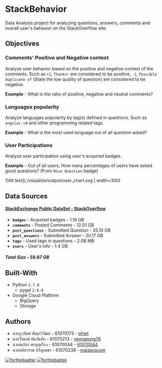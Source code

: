 # StackBehavior
Data Analysis project for analyzing questions, answers, comments and overall user's behavior on the StackOverflow site.

## Objectives
### Comments' Positive and Negative context
Analyze user behavior based on the positive and negative context of the comments. Such as `+1`, `Thanks!` are considered to be positive, `-1`, `Possible duplicate of` (State the low quality of question) are considered to be negative.

**Example** - What is the ratio of positive, negative and neutral comments?

### Languages popularity
Analyze languages popularity by tag(s) defined in questions. Such as `angular`, `c#` and other programming related tags.

**Example** - What is the most used language out of all question asked?

### User Participations
Analyze user participation using user's acquired badges.

**Example** - Out of all users, How many percentages of users have asked good questions? (From `Nice Question` badge)

![Alt text](./visualize/output/user_chart.svg | width=300)

## Data Sources
#### [StackExchange Public DataSet - StackOverflow](https://archive.org/download/stackexchange)
* **`badges`** - Acquired badges  - 1.19 GB
* **`comments`** - Posted Comments - 12.01 GB
* **`post_questions`** - Submitted Question - 25.10 GB
* **`post_answers`** - Submitted Answer - 20.17 GB
* **`tags`** - Used tags in questions - 2.08 MB
* **`users`** - User's info - 1.4 GB
##### Total Size - 59.87 GB

## Built-With
* Python `3.7.0`
    * pygal `2.0.0`
* Google Cloud Platform
    * BigQuery
    * Storage

## Authors
* นายภูวทิตต์ สัมมาวิวัฒน์ - 61070173 - [phwt](https://github.com/phwt)
* นายวีรพงศ์ ทันจันทึก - 61070213 - [veerapong76](https://github.com/veerapong76)
* นายณภัทร พรบุญเรือง - 61070044 - [61070044](https://github.com/61070044)
* นายสหัสวรรษ หิรัญเพชร - 61070239 - [maizerocom](https://github.com/maizerocom)

[![forthebadge](https://forthebadge.com/images/badges/made-with-python.svg)](https://forthebadge.com)
[![forthebadge](https://forthebadge.com/images/badges/built-with-love.svg)](https://forthebadge.com) 
